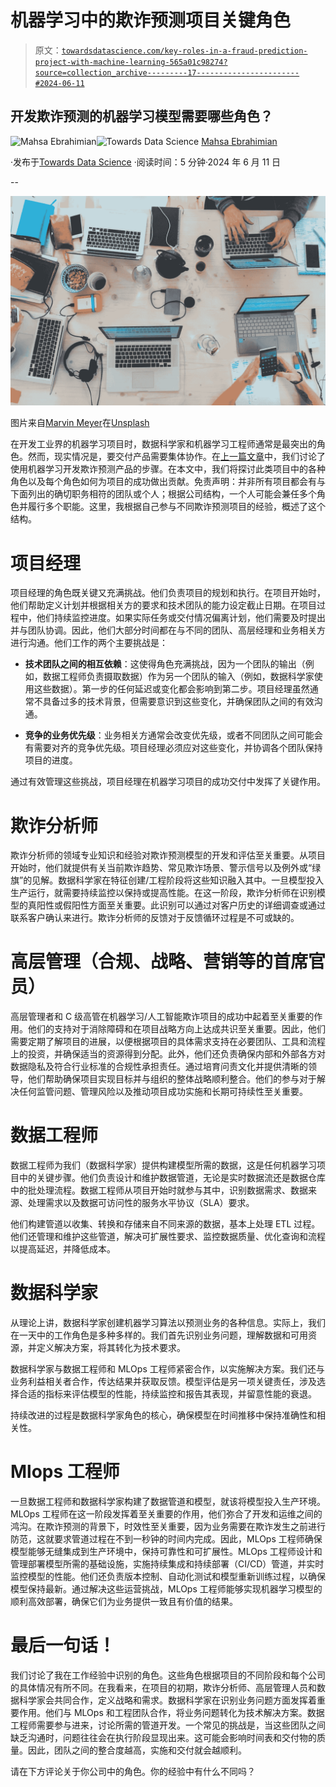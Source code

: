 # 机器学习中的欺诈预测项目关键角色

> 原文：[`towardsdatascience.com/key-roles-in-a-fraud-prediction-project-with-machine-learning-565a01c98274?source=collection_archive---------17-----------------------#2024-06-11`](https://towardsdatascience.com/key-roles-in-a-fraud-prediction-project-with-machine-learning-565a01c98274?source=collection_archive---------17-----------------------#2024-06-11)

## 开发欺诈预测的机器学习模型需要哪些角色？

[](https://medium.com/@ebrahimian.mahsaa?source=post_page---byline--565a01c98274--------------------------------)![Mahsa Ebrahimian](https://medium.com/@ebrahimian.mahsaa?source=post_page---byline--565a01c98274--------------------------------)[](https://towardsdatascience.com/?source=post_page---byline--565a01c98274--------------------------------)![Towards Data Science](https://towardsdatascience.com/?source=post_page---byline--565a01c98274--------------------------------) [Mahsa Ebrahimian](https://medium.com/@ebrahimian.mahsaa?source=post_page---byline--565a01c98274--------------------------------)

·发布于[Towards Data Science](https://towardsdatascience.com/?source=post_page---byline--565a01c98274--------------------------------) ·阅读时间：5 分钟·2024 年 6 月 11 日

--

![](img/163bddd7cdafa6051ca5d17ca5f9b652.png)

图片来自[Marvin Meyer](https://www.youtube.com/channel/UCJrcOvD9H3M6fNGqLfpZToQ)在[Unsplash](https://unsplash.com/?utm_source=medium&utm_medium=referral)

在开发工业界的机器学习项目时，数据科学家和机器学习工程师通常是最突出的角色。然而，现实情况是，要交付产品需要集体协作。在[上一篇文章](https://medium.com/@ebrahimian.mahsaa/fraud-prediction-with-machine-learning-in-financial-industry-a-data-scientists-experience-b3ffc32d27cc)中，我们讨论了使用机器学习开发欺诈预测产品的步骤。在本文中，我们将探讨此类项目中的各种角色以及每个角色如何为项目的成功做出贡献。免责声明：并非所有项目都会有与下面列出的确切职务相符的团队或个人；根据公司结构，一个人可能会兼任多个角色并履行多个职能。这里，我根据自己参与不同欺诈预测项目的经验，概述了这个结构。

# **项目经理**

项目经理的角色既关键又充满挑战。他们负责项目的规划和执行。在项目开始时，他们帮助定义计划并根据相关方的要求和技术团队的能力设定截止日期。在项目过程中，他们持续监控进度。如果实际任务或交付情况偏离计划，他们需要及时提出并与团队协调。因此，他们大部分时间都在与不同的团队、高层经理和业务相关方进行沟通。他们工作的两个主要挑战是：

+   **技术团队之间的相互依赖**：这使得角色充满挑战，因为一个团队的输出（例如，数据工程师负责摄取数据）作为另一个团队的输入（例如，数据科学家使用这些数据）。第一步的任何延迟或变化都会影响到第二步。项目经理虽然通常不具备过多的技术背景，但需要意识到这些变化，并确保团队之间的有效沟通。

+   **竞争的业务优先级**：业务相关方通常会改变优先级，或者不同团队之间可能会有需要对齐的竞争优先级。项目经理必须应对这些变化，并协调各个团队保持项目的进度。

通过有效管理这些挑战，项目经理在机器学习项目的成功交付中发挥了关键作用。

# 欺诈分析师

欺诈分析师的领域专业知识和经验对欺诈预测模型的开发和评估至关重要。从项目开始时，他们就提供有关当前欺诈趋势、常见欺诈场景、警示信号以及例外或“绿旗”的见解。数据科学家在特征创建/工程阶段将这些知识融入其中。一旦模型投入生产运行，就需要持续监控以保持或提高性能。在这一阶段，欺诈分析师在识别模型的真阳性或假阳性方面至关重要。此识别可以通过对客户历史的详细调查或通过联系客户确认来进行。欺诈分析师的反馈对于反馈循环过程是不可或缺的。

# 高层管理（合规、战略、营销等的首席官员）

高层管理者和 C 级高管在机器学习/人工智能欺诈项目的成功中起着至关重要的作用。他们的支持对于消除障碍和在项目战略方向上达成共识至关重要。因此，他们需要定期了解项目的进展，以便根据项目的具体需求支持在必要团队、工具和流程上的投资，并确保适当的资源得到分配。此外，他们还负责确保内部和外部各方对数据隐私及符合行业标准的合规性承担责任。通过培育问责文化并提供清晰的领导，他们帮助确保项目实现目标并与组织的整体战略顺利整合。他们的参与对于解决任何监管问题、管理风险以及推动项目成功实施和长期可持续性至关重要。

# 数据工程师

数据工程师为我们（数据科学家）提供构建模型所需的数据，这是任何机器学习项目中的关键步骤。他们负责设计和维护数据管道，无论是实时数据流还是数据仓库中的批处理流程。数据工程师从项目开始时就参与其中，识别数据需求、数据来源、处理需求以及数据可访问性的服务水平协议（SLA）要求。

他们构建管道以收集、转换和存储来自不同来源的数据，基本上处理 ETL 过程。他们还管理和维护这些管道，解决可扩展性要求、监控数据质量、优化查询和流程以提高延迟，并降低成本。

# 数据科学家

从理论上讲，数据科学家创建机器学习算法以预测业务的各种信息。实际上，我们在一天中的工作角色是多种多样的。我们首先识别业务问题，理解数据和可用资源，并定义解决方案，将其转化为技术要求。

数据科学家与数据工程师和 MLOps 工程师紧密合作，以实施解决方案。我们还与业务利益相关者合作，传达结果并获取反馈。模型评估是另一项关键责任，涉及选择合适的指标来评估模型的性能，持续监控和报告其表现，并留意性能的衰退。

持续改进的过程是数据科学家角色的核心，确保模型在时间推移中保持准确性和相关性。

# Mlops 工程师

一旦数据工程师和数据科学家构建了数据管道和模型，就该将模型投入生产环境。MLOps 工程师在这一阶段发挥着至关重要的作用，他们弥合了开发和运维之间的鸿沟。在欺诈预测的背景下，时效性至关重要，因为业务需要在欺诈发生之前进行防范，这就要求管道过程在不到一秒钟的时间内完成。因此，MLOps 工程师确保模型能够无缝集成到生产环境中，保持可靠性和可扩展性。MLOps 工程师设计和管理部署模型所需的基础设施，实施持续集成和持续部署（CI/CD）管道，并实时监控模型的性能。他们还负责版本控制、自动化测试和模型重新训练过程，以确保模型保持最新。通过解决这些运营挑战，MLOps 工程师能够实现机器学习模型的顺利高效部署，确保它们为业务提供一致且有价值的结果。

# 最后一句话！

我们讨论了我在工作经验中识别的角色。这些角色根据项目的不同阶段和每个公司的具体情况有所不同。在我看来，在项目的初期，欺诈分析师、高层管理人员和数据科学家会共同合作，定义战略和需求。数据科学家在识别业务问题方面发挥着重要作用。他们与 MLOps 和工程团队合作，将业务问题转化为技术解决方案。数据工程师需要参与进来，讨论所需的管道开发。一个常见的挑战是，当这些团队之间缺乏沟通时，问题往往会在执行阶段显现出来。这可能会影响时间表和交付物的质量。因此，团队之间的整合度越高，实施和交付就会越顺利。

请在下方评论关于你公司中的角色。你的经验中有什么不同吗？
